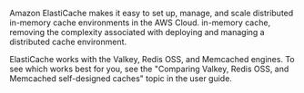 Amazon ElastiCache makes it easy to set up, manage, and scale distributed in-memory cache environments in the AWS Cloud.
in-memory cache,  removing the complexity associated with deploying and managing a distributed cache environment.

ElastiCache works with the Valkey, Redis OSS, and Memcached engines. To see which works best for you, see the "Comparing Valkey, Redis OSS, and Memcached self-designed caches" topic in the user guide.